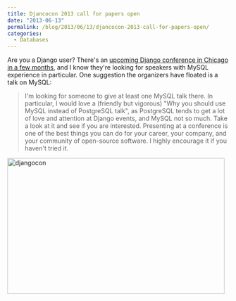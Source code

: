```yaml
---
title: Djancocon 2013 call for papers open
date: "2013-06-13"
permalink: /blog/2013/06/13/djancocon-2013-call-for-papers-open/
categories:
  - Databases
---
```

Are you a Django user? There's an [upcoming Django conference in Chicago in a few months][1], and I know they're looking for speakers with MySQL experience in particular. One suggestion the organizers have floated is a talk on MySQL:

> I'm looking for someone to give at least one MySQL talk there. In particular, I would love a (friendly but vigorous) "Why you should use MySQL instead of PostgreSQL talk", as PostgreSQL tends to get a lot of love and attention at Django events, and MySQL not so much.
Take a look at it and see if you are interested. Presenting at a conference is one of the best things you can do for your career, your company, and your community of open-source software. I highly encourage it if you haven't tried it.

<img src="http://www.xaprb.com/blog/wp-content/uploads/2013/06/djangocon.png" alt="djangocon" width="493" height="309" class="aligncenter size-full wp-image-3191" />

 [1]: http://www.djangocon.us/
